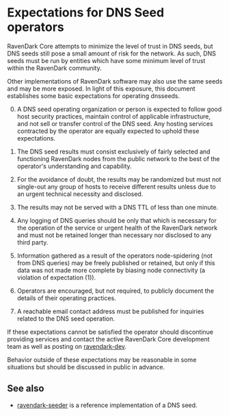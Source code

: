 Expectations for DNS Seed operators
====================================

RavenDark Core attempts to minimize the level of trust in DNS seeds,
but DNS seeds still pose a small amount of risk for the network.
As such, DNS seeds must be run by entities which have some minimum
level of trust within the RavenDark community.

Other implementations of RavenDark software may also use the same
seeds and may be more exposed. In light of this exposure, this
document establishes some basic expectations for operating dnsseeds.

0. A DNS seed operating organization or person is expected to follow good
host security practices, maintain control of applicable infrastructure,
and not sell or transfer control of the DNS seed. Any hosting services
contracted by the operator are equally expected to uphold these expectations.

1. The DNS seed results must consist exclusively of fairly selected and
functioning RavenDark nodes from the public network to the best of the
operator's understanding and capability.

2. For the avoidance of doubt, the results may be randomized but must not
single-out any group of hosts to receive different results unless due to an
urgent technical necessity and disclosed.

3. The results may not be served with a DNS TTL of less than one minute.

4. Any logging of DNS queries should be only that which is necessary
for the operation of the service or urgent health of the RavenDark
network and must not be retained longer than necessary nor disclosed
to any third party.

5. Information gathered as a result of the operators node-spidering
(not from DNS queries) may be freely published or retained, but only
if this data was not made more complete by biasing node connectivity
(a violation of expectation (1)).

6. Operators are encouraged, but not required, to publicly document the
details of their operating practices.

7. A reachable email contact address must be published for inquiries
related to the DNS seed operation.

If these expectations cannot be satisfied the operator should
discontinue providing services and contact the active RavenDark
Core development team as well as posting on
[ravendark-dev](https://lists.linuxfoundation.org/mailman/listinfo/ravendark-dev).

Behavior outside of these expectations may be reasonable in some
situations but should be discussed in public in advance.

See also
----------
- [ravendark-seeder](https://github.com/sipa/ravendark-seeder) is a reference implementation of a DNS seed.
